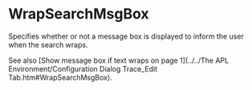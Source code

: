 # WrapSearchMsgBox

Specifies whether or not a message box is displayed to inform the user when the search wraps.

See also [Show message box if text wraps on page 1](../../The APL Environment/Configuration Dialog Trace_Edit Tab.htm#WrapSearchMsgBox).
